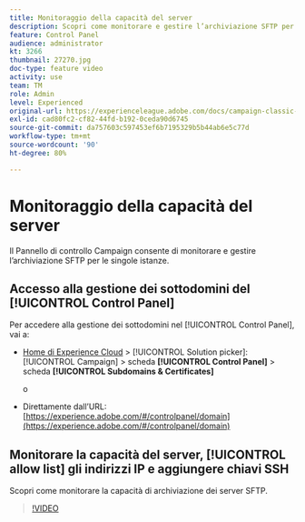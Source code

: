 ```yaml
---
title: Monitoraggio della capacità del server
description: Scopri come monitorare e gestire l’archiviazione SFTP per istanza e aggiungere gli indirizzi IP agli elenchi consentiti.
feature: Control Panel
audience: administrator
kt: 3266
thumbnail: 27270.jpg
doc-type: feature video
activity: use
team: TM
role: Admin
level: Experienced
original-url: https://experienceleague.adobe.com/docs/campaign-classic-learn/tutorials/administrating/control-panel-acc/monitoring-server-capacity-whitelisting-adding-ssh-key.html,https://experienceleague.adobe.com/docs/campaign-classic-learn/tutorials/administrating/control-panel-acc/monitoring-server-capacity-allow-listing-adding-ssh-key.html
exl-id: cad80fc2-cf82-44fd-b192-0ceda90d6745
source-git-commit: da757603c597453ef6b7195329b5b44ab6e5c77d
workflow-type: tm+mt
source-wordcount: '90'
ht-degree: 80%

---
```


# Monitoraggio della capacità del server

Il Pannello di controllo Campaign consente di monitorare e gestire l’archiviazione SFTP per le singole istanze.

## Accesso alla gestione dei sottodomini del [!UICONTROL Control Panel]

Per accedere alla gestione dei sottodomini nel [!UICONTROL Control Panel], vai a:

* [Home di Experience Cloud](https://experience.adobe.com/#/home) > [!UICONTROL Solution picker]: [!UICONTROL Campaign] > scheda **[!UICONTROL Control Panel]** > scheda **[!UICONTROL Subdomains & Certificates]**

   o
* Direttamente dall’URL: [https://experience.adobe.com/#/controlpanel/domain](https://experience.adobe.com/#/controlpanel/domain)

## Monitorare la capacità del server, [!UICONTROL allow list] gli indirizzi IP e aggiungere chiavi SSH

Scopri come monitorare la capacità di archiviazione dei server SFTP.

>[!VIDEO](https://video.tv.adobe.com/v/27270?quality=12)
